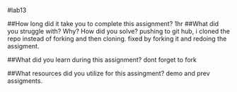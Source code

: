 #lab13 

##How long did it take you to complete this assignment?
1hr
##What did you struggle with? Why? How did you solve?
pushing to git hub, i cloned the repo instead of forking and then cloning. fixed by forking it and redoing the assigment. 

##What did you learn during this assignment?
dont forget to fork 

##What resources did you utilize for this assingment?
demo and prev assigments. 
